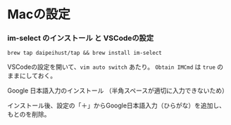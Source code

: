 # Macの設定

### im-select のインストール と VSCodeの設定

`brew tap daipeihust/tap && brew install im-select`

VSCodeの設定を開いて、`vim auto switch` あたり。
`Obtain IMCmd` は `true` のままにしておく。

Google 日本語入力のインストール
（半角スペースが適切に入力できないため）

インストール後、設定の「＋」からGoogle日本語入力（ひらがな）を追加し、もとのを削除。




